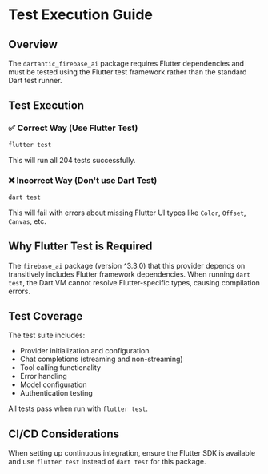# Test Execution Guide

## Overview

The `dartantic_firebase_ai` package requires Flutter dependencies and must be tested using the Flutter test framework rather than the standard Dart test runner.

## Test Execution

### ✅ Correct Way (Use Flutter Test)
```bash
flutter test
```

This will run all 204 tests successfully.

### ❌ Incorrect Way (Don't use Dart Test)
```bash
dart test
```

This will fail with errors about missing Flutter UI types like `Color`, `Offset`, `Canvas`, etc.

## Why Flutter Test is Required

The `firebase_ai` package (version ^3.3.0) that this provider depends on transitively includes Flutter framework dependencies. When running `dart test`, the Dart VM cannot resolve Flutter-specific types, causing compilation errors.

## Test Coverage

The test suite includes:
- Provider initialization and configuration
- Chat completions (streaming and non-streaming)
- Tool calling functionality
- Error handling
- Model configuration
- Authentication testing

All tests pass when run with `flutter test`.

## CI/CD Considerations

When setting up continuous integration, ensure the Flutter SDK is available and use `flutter test` instead of `dart test` for this package.